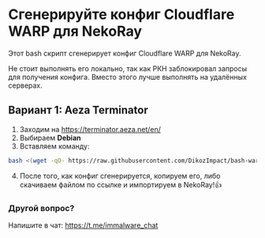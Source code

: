 # Сгенерируйте конфиг Cloudflare WARP для NekoRay
Этот bash скрипт сгенерирует конфиг Cloudflare WARP для NekoRay.

Не стоит выполнять его локально, так как РКН заблокировал запросы для получения конфига. Вместо этого лучше выполнять на удалённых серверах.

## Вариант 1: Aeza Terminator
1. Заходим на https://terminator.aeza.net/en/
2. Выбираем **Debian**
3. Вставляем команду:
```bash
bash <(wget -qO- https://raw.githubusercontent.com/DikozImpact/bash-warp-generator/refs/heads/patch-1/warp_generator_nekoray.sh)
```
4. После того, как конфиг сгенерируется, копируем его, либо скачиваем файлом по ссылке и импортируем в NekoRay!👍

### Другой вопрос?
Напишите в чат: https://t.me/immalware_chat
